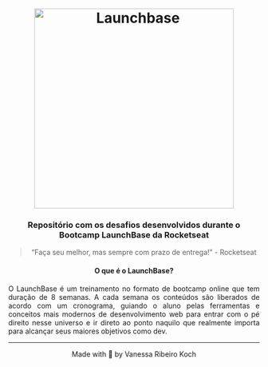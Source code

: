 <h1 align="center">
  <img alt="Launchbase" src="https://storage.googleapis.com/golden-wind/bootcamp-launchbase/logo.png" width="400px" />
</h1>

<h3 align="center">
  Repositório com os desafios desenvolvidos durante o Bootcamp LaunchBase da Rocketseat
</h3>

<blockquote align="center">“Faça seu melhor, mas sempre com prazo de entrega!" - Rocketseat</blockquote>

<h4 align="center">O que é o LaunchBase?</h4>

<p align="justify">
  O LaunchBase é um treinamento no formato de bootcamp online que tem duração de 8 semanas. A cada semana os conteúdos são liberados de acordo com um cronograma, guiando o aluno pelas ferramentas e conceitos mais modernos de desenvolvimento web para entrar com o pé direito nesse universo e ir direto ao ponto naquilo que realmente importa para alcançar seus maiores objetivos como dev.
</p>

---

<p align="center">
  Made with 💖 by Vanessa Ribeiro Koch
</p>